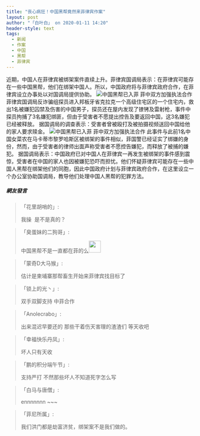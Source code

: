 ```yaml
---
title: "丧心病狂！中国黑帮竟然来菲律宾作案"
layout: post
author: "「白叶白」 on 2020-01-11 14:20"
header-style: text
tags:
  - 新闻
  - 作案
  - 中国
  - 黑帮
  - 菲律宾
---
```


近期，中国人在菲律宾被绑架案件直续上升。菲律宾国调局表示：在菲律宾可能存在一些中国黑帮，他们在绑架中国人。所以，中国政府将与菲律宾政府合作，在菲律宾设立办事处以对国调局提供协助。
<img src="http://images.feileyuan.com/images/ueditor/202001111417000033.png" title="中国黑帮已入菲 菲中双方加强执法合作" alt="中国黑帮已入菲 菲中双方加强执法合作">
菲律宾国调局反诈骗组探员进入邦板牙省克拉克一个高级住宅区的一个住宅内，救出1名被嫌犯囚禁及伤害的中国男子，探员还在屋内发现了镣铐及雷射枪，事件中探员拘捕了3名嫌犯绑匪，但由于受害者不愿提出控告及要返回中国，这3名嫌犯已经被释放。
据国调局的调查表示：受害者曾被殴打及被拍摄视频送回中国给他的家人要求赎金。
<img src="http://images.feileyuan.com/images/ueditor/202001111417000046.png" title="中国黑帮已入菲 菲中双方加强执法合作" alt="中国黑帮已入菲 菲中双方加强执法合作">
此事件与此前1名中国女菜农在马卡蒂市黎罗哈斯区被绑架的事件相似，菲国警已经证实了绑嫌的身份，然而，由于受害者的律师出面声称受害者不愿控告嫌犯，而释放了被捕的嫌犯。
据国调局表示：中国政府已对中国人在菲律宾一再发生被绑架的事件感到震惊，受害者在中国的家人也因被嫌犯恐吓而担忧。他们怀疑菲律宾可能存在一些中国人黑帮在绑架他们的同胞，因此中国政府计划与菲律宾政府合作，在这里设立一个办公室协助国调局，教导他们处理中国人黑帮的犯罪方法。

##### 網友發言 
> 「花里胡哨的」:
> <p>我操&nbsp; 是不是真的？</p>

> 「臭蛋妹的二狗哥」:
> <p>中国黑帮不是一直都在菲的么<img src="http://images.feileyuan.com/images/ueditor/dialogs/emotion/images/default/df_008.gif" width="32" height="32"></p>

> 「蒙奇D大马猴」:
> <p>估计是柬埔寨那帮畜生开始来菲律宾找目标了</p>

> 「锁上的光丶」:
> <p>双手双脚支持 中菲合作</p>

> 「Anolecrabo」:
> <p>出来混迟早要还的 那些干着伤天害理的渣渣们 等天收吧</p>

> 「幸福快乐丹凤」:
> <p>坏人只有天收</p>

> 「鹏的积分端午节」:
> <p>支持严打 不然那些坏人不知道死字怎么写</p>

> 「白马与唐僧」:
> <p>ennnnnnn ~~~</p>

> 「菲尼所属」:
> <p>我们洪门都是劫富济贫，绑架案不是我们做的。</p>



